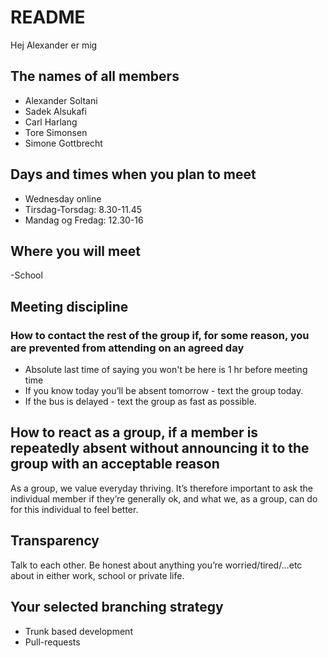 # README

Hej Alexander er mig

## The names of all members
- Alexander Soltani
- Sadek Alsukafi
- Carl Harlang
- Tore Simonsen
- Simone Gottbrecht

## Days and times when you plan to meet
- Wednesday online
- Tirsdag-Torsdag: 8.30-11.45
- Mandag og Fredag: 12.30-16
## Where you will meet
-School

## Meeting discipline
### How to contact the rest of the group if, for some reason, you are prevented from attending on an agreed day
- Absolute last time of saying you won't be here is 1 hr before meeting time
- If you know today you’ll be absent tomorrow - text the group today.
- If the bus is delayed - text the group as fast as possible.


## How to react as a group, if a member is repeatedly absent without announcing it to the group with an acceptable reason
As a group, we value everyday thriving. It’s therefore important to ask the individual member if they’re generally ok, and what we, as a group, can do for this individual to feel better.

## Transparency
Talk to each other. Be honest about anything you’re worried/tired/…etc about in either work, school or private life.

## Your selected branching strategy
- Trunk based development
- Pull-requests